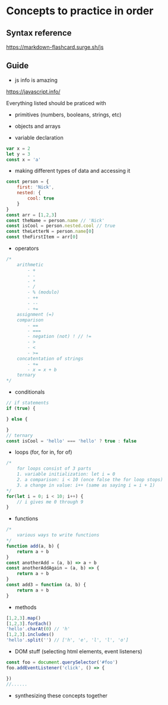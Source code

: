 # Concepts to practice in order

## Syntax reference

https://markdown-flashcard.surge.sh/js

## Guide

- js info is amazing

https://javascript.info/

Everything listed should be praticed with

- primitives (numbers, booleans, strings, etc)
- objects and arrays

- variable declaration

```js
var x = 2
let y = 3
const x = 'a'
```

- making different types of data and accessing it

```js
const person = {
    first: 'Nick',
    nested: {
        cool: true
    }
}
const arr = [1,2,3]
const theName = person.name // 'Nick'
const isCool = person.nested.cool // true
const theLetterN = person.name[0]
const theFirstItem = arr[0]
```

- operators

```js
/*
    arithmetic
        - +
        - -
        - *
        - /
        - % (modulo)
        - ++
        - --
        - +=
    assignment (=)
    comparison
        - ==
        - ===
        - negation (not) ! // !=
        - >
        - <
        - >=
    concatentation of strings
        - +=
        - x = x + b
    ternary
*/
```

- conditionals

```js
// if statements
if (true) {

} else {

}
// ternary
const isCool = 'hello' === 'hello' ? true : false
```

- loops (for, for in, for of)

```js
/*
    for loops consist of 3 parts
    1. variable initialization: let i = 0
    2. a comparison: i < 10 (once false the for loop stops)
    3. a change in value: i++ (same as saying i = i + 1)
*/
for(let i = 0; i < 10; i++) {
    // i gives me 0 through 9
}
```

- functions
```js
/*
    various ways to write functions
*/
function add(a, b) {
    return a + b
}
const anotherAdd = (a, b) => a + b
const anotherAddAgain = (a, b) => {
    return a + b
}
const add3 = function (a, b) {
    return a + b
}
```

- methods

```js
[1,2,3].map()
[1,2,3].forEach()
'hello'.charAt(0) // 'h'
[1,2,3].includes()
'hello'.split('') // ['h', 'e', 'l', 'l', 'o']
```

- DOM stuff (selecting html elements, event listeners)

```js
const foo = document.querySelector('#foo')
foo.addEventListener('click', () => {

})
//......
```

- synthesizing these concepts together